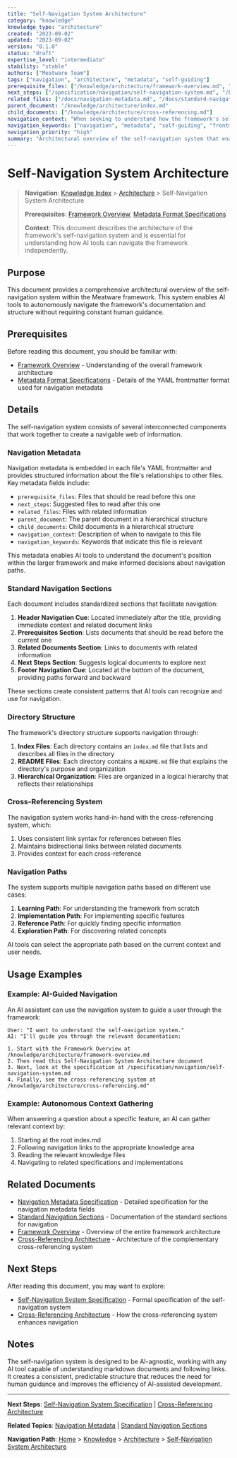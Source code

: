 ```yaml
---
title: "Self-Navigation System Architecture"
category: "knowledge"
knowledge_type: "architecture"
created: "2023-09-02"
updated: "2023-09-02"
version: "0.1.0"
status: "draft"
expertise_level: "intermediate"
stability: "stable"
authors: ["Meatware Team"]
tags: ["navigation", "architecture", "metadata", "self-guiding"]
prerequisite_files: ["/knowledge/architecture/framework-overview.md", "/docs/metadata-format-specifications.md"]
next_steps: ["/specification/navigation/self-navigation-system.md", "/knowledge/architecture/cross-referencing.md"]
related_files: ["/docs/navigation-metadata.md", "/docs/standard-navigation-sections.md"]
parent_document: "/knowledge/architecture/index.md"
child_documents: ["/knowledge/architecture/cross-referencing.md"]
navigation_context: "When seeking to understand how the framework's self-navigation system works"
navigation_keywords: ["navigation", "metadata", "self-guiding", "frontmatter"]
navigation_priority: "high"
summary: "Architectural overview of the self-navigation system that enables AI tools to navigate the framework independently."
---
```


# Self-Navigation System Architecture

> **Navigation**: [Knowledge Index](/knowledge/index.md) > [Architecture](/knowledge/architecture/index.md) > Self-Navigation System Architecture
>
> **Prerequisites**: [Framework Overview](/knowledge/architecture/framework-overview.md), [Metadata Format Specifications](/docs/metadata-format-specifications.md)
>
> **Context**: This document describes the architecture of the framework's self-navigation system and is essential for understanding how AI tools can navigate the framework independently.

## Purpose

This document provides a comprehensive architectural overview of the self-navigation system within the Meatware framework. This system enables AI tools to autonomously navigate the framework's documentation and structure without requiring constant human guidance.

## Prerequisites

Before reading this document, you should be familiar with:

- [Framework Overview](/knowledge/architecture/framework-overview.md) - Understanding of the overall framework architecture
- [Metadata Format Specifications](/docs/metadata-format-specifications.md) - Details of the YAML frontmatter format used for navigation metadata

## Details

The self-navigation system consists of several interconnected components that work together to create a navigable web of information.

### Navigation Metadata

Navigation metadata is embedded in each file's YAML frontmatter and provides structured information about the file's relationships to other files. Key metadata fields include:

- `prerequisite_files`: Files that should be read before this one
- `next_steps`: Suggested files to read after this one
- `related_files`: Files with related information
- `parent_document`: The parent document in a hierarchical structure
- `child_documents`: Child documents in a hierarchical structure
- `navigation_context`: Description of when to navigate to this file
- `navigation_keywords`: Keywords that indicate this file is relevant

This metadata enables AI tools to understand the document's position within the larger framework and make informed decisions about navigation paths.

### Standard Navigation Sections

Each document includes standardized sections that facilitate navigation:

1. **Header Navigation Cue**: Located immediately after the title, providing immediate context and related document links
2. **Prerequisites Section**: Lists documents that should be read before the current one
3. **Related Documents Section**: Links to documents with related information
4. **Next Steps Section**: Suggests logical documents to explore next
5. **Footer Navigation Cue**: Located at the bottom of the document, providing paths forward and backward

These sections create consistent patterns that AI tools can recognize and use for navigation.

### Directory Structure

The framework's directory structure supports navigation through:

1. **Index Files**: Each directory contains an `index.md` file that lists and describes all files in the directory
2. **README Files**: Each directory contains a `README.md` file that explains the directory's purpose and organization
3. **Hierarchical Organization**: Files are organized in a logical hierarchy that reflects their relationships

### Cross-Referencing System

The navigation system works hand-in-hand with the cross-referencing system, which:

1. Uses consistent link syntax for references between files
2. Maintains bidirectional links between related documents
3. Provides context for each cross-reference

### Navigation Paths

The system supports multiple navigation paths based on different use cases:

1. **Learning Path**: For understanding the framework from scratch
2. **Implementation Path**: For implementing specific features
3. **Reference Path**: For quickly finding specific information
4. **Exploration Path**: For discovering related concepts

AI tools can select the appropriate path based on the current context and user needs.

## Usage Examples

### Example: AI-Guided Navigation

An AI assistant can use the navigation system to guide a user through the framework:

```
User: "I want to understand the self-navigation system."
AI: "I'll guide you through the relevant documentation:

1. Start with the Framework Overview at /knowledge/architecture/framework-overview.md
2. Then read this Self-Navigation System Architecture document
3. Next, look at the specification at /specification/navigation/self-navigation-system.md
4. Finally, see the cross-referencing system at /knowledge/architecture/cross-referencing.md"
```

### Example: Autonomous Context Gathering

When answering a question about a specific feature, an AI can gather relevant context by:

1. Starting at the root index.md
2. Following navigation links to the appropriate knowledge area
3. Reading the relevant knowledge files
4. Navigating to related specifications and implementations

## Related Documents

- [Navigation Metadata Specification](/docs/navigation-metadata.md) - Detailed specification for the navigation metadata fields
- [Standard Navigation Sections](/docs/standard-navigation-sections.md) - Documentation of the standard sections for navigation
- [Framework Overview](/knowledge/architecture/framework-overview.md) - Overview of the entire framework architecture
- [Cross-Referencing Architecture](/knowledge/architecture/cross-referencing.md) - Architecture of the complementary cross-referencing system

## Next Steps

After reading this document, you may want to explore:

- [Self-Navigation System Specification](/specification/navigation/self-navigation-system.md) - Formal specification of the self-navigation system
- [Cross-Referencing Architecture](/knowledge/architecture/cross-referencing.md) - How the cross-referencing system enhances navigation

## Notes

The self-navigation system is designed to be AI-agnostic, working with any AI tool capable of understanding markdown documents and following links. It creates a consistent, predictable structure that reduces the need for human guidance and improves the efficiency of AI-assisted development.

---

**Next Steps**: [Self-Navigation System Specification](/specification/navigation/self-navigation-system.md) | [Cross-Referencing Architecture](/knowledge/architecture/cross-referencing.md)

**Related Topics**: [Navigation Metadata](/docs/navigation-metadata.md) | [Standard Navigation Sections](/docs/standard-navigation-sections.md)

**Navigation Path**: [Home](/index.md) > [Knowledge](/knowledge/index.md) > [Architecture](/knowledge/architecture/index.md) > [Self-Navigation System Architecture](/knowledge/architecture/navigation-system.md)